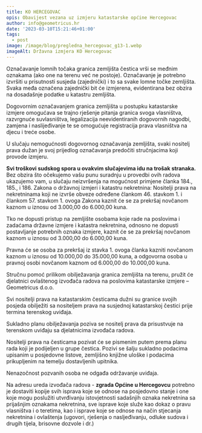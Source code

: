 ```yaml
---
title: KO HERCEGOVAC
opis: Obavijest vezana uz izmjeru katastarske općine Hercegovac
author: info@geometricus.hr
date: '2023-03-10T15:21:46+01:00'
tags:
  - post
image: /image/blog/pregledna_hercegovac_g13-1.webp
imageAlt: Državna izmjera KO Hercegovac
---
```

Označavanje lomnih točaka granica zemljišta čestica vrši se međnim oznakama (ako one na terenu već ne postoje). Označavanje je potrebno izvršiti u prisutnosti susjeda (zajednički) i to sa svake lomne točke zemljišta. Svaka međa označena zajednički bit će izmjerena, evidentirana bez obzira na dosadašnje podatke u katastru zemljišta.

Dogovornim označavanjem granica zemljišta u postupku katastarske izmjere omogućava se trajno rješenje pitanja granica svoga vlasništva, razvrgnuće suvlasništva, legalizacija neevidentiranih dogovornih nagodbi, zamjena i naslijeđivanje te se omogućuje registracija prava vlasništva na djecu i treće osobe.

U slučaju nemogućnosti dogovornog označavanja zemljišta, svaki nositelj prava dužan je svoj prijedlog označavanja predočiti stručnjacima koji provode izmjeru.



**Svi troškovi sudskog spora u ovakvim slučajevima idu na trošak stranaka.** Bez obzira što očekujemo vašu punu suradnju u provedbi ovih radova ukazujemo vam, u slučaju neizvršenja na mogućnost primjene članka 184., 185., i 186. Zakona o državnoj izmjeri i katastru nekretnina: Nositelji prava na nekretninama koji ne izvrše obveze određene člankom 46. stavkom 1. i člankom 57. stavkom 1. ovoga Zakona kaznit će se za prekršaj novčanom kaznom u iznosu od 3.000,00 do 6.000,00 kuna.

Tko ne dopusti pristup na zemljište osobama koje rade na poslovima i zadaćama državne izmjere i katastra nekretnina, odnosno ne dopusti postavljanje potrebnih oznaka izmjere, kaznit će se za prekršaj novčanom kaznom u iznosu od 3.000,00 do 6.000,00 kuna.

Pravna će se osoba za prekršaj iz stavka 1. ovoga članka kazniti novčanom kaznom u iznosu od 10.000,00 do 35.000,00 kuna, a odgovorna osoba u pravnoj osobi novčanom kaznom od 6.000,00 do 10.000,00 kuna.



Stručnu pomoć prilikom obilježavanja granica zemljišta na terenu, pružit će djelatnici ovlaštenog izvođača radova na poslovima katastarske izmjere – Geometricus d.o.o.



Svi nositelji prava na katastarskim česticama dužni su granice svojih posjeda obilježiti sa nositeljem prava na susjednoj katastarskoj čestici prije termina terenskog uviđaja.



Sukladno planu obilježavanja poziva se nositelj prava da prisustvuje na terenskom uviđaju sa djelatnicima izvođača radova.



Nositelji prava na česticama pozivat će se pismenim putem prema planu rada koji je podijeljen u grupe čestica. Pozivi se šalju sukladno podacima upisanim u posjedovne listove, zemljišno knjižne uloške i podacima prikupljenim na temelju dostavljenih upitnika.



Nenazočnost pozvanih osoba ne odgađa održavanje uviđaja.



Na adresu ureda izvođača radova - **zgrada Općine u Hercegovcu** potrebno je dostaviti kopije svih isprava koje se odnose na posjedovno stanje i one koje mogu poslužiti utvrđivanju istovjetnosti sadašnjih oznaka nekretnina sa prijašnjim oznakama nekretnina, sve isprave koje služe kao dokaz o pravu vlasništva i o teretima, kao i isprave koje se odnose na način stjecanja nekretnina i ovlaštenja (ugovori, rješenja o nasljeđivanju, odluke sudova i drugih tijela, brisovne dozvole i dr.)
